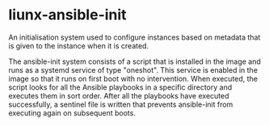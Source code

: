 # liunx-ansible-init

An initialisation system used to configure instances based on metadata that is given to the instance when it is created.

The ansible-init system consists of a script that is installed in the image and runs as a systemd service of type "oneshot". This service is enabled in the image so that it runs on first boot with no intervention. When executed, the script looks for all the Ansible playbooks in a specific directory and executes them in sort order. After all the playbooks have executed successfully, a sentinel file is written that prevents ansible-init from executing again on subsequent boots.

